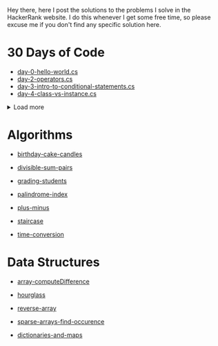 Hey there, here I post the solutions to the problems I solve in the HackerRank website. I do this whenever I get some free time, so please excuse me if you don't find any specific solution here. 

# 30 Days of Code

- [day-0-hello-world.cs ](https://github.com/SibeeshVenu/HackerRank/blob/main/30-days-of-code/day-0-hello-world.cs)
- [day-2-operators.cs](https://github.com/SibeeshVenu/HackerRank/blob/main/30-days-of-code/day-2-operators.cs)
- [day-3-intro-to-conditional-statements.cs](https://github.com/SibeeshVenu/HackerRank/blob/main/30-days-of-code/day-3-intro-to-conditional-statements.cs)
- [day-4-class-vs-instance.cs](https://github.com/SibeeshVenu/HackerRank/blob/main/30-days-of-code/day-4-class-vs-instance.cs)

<details>
    <summary>Load more</summary>
    <p>

- [day-5-loops.cs](https://github.com/SibeeshVenu/HackerRank/blob/main/30-days-of-code/day-5-loops.cs)
        
- [day-6-let-us-review.cs](https://github.com/SibeeshVenu/HackerRank/blob/main/30-days-of-code/day-6-let-us-review.cs)
         
- [day-7-arrays.cs](https://github.com/SibeeshVenu/HackerRank/blob/main/30-days-of-code/day-7-arrays.cs)

- [day-8-dictionaries-and-maps.cs](https://github.com/SibeeshVenu/HackerRank/blob/main/30-days-of-code/day-8-dictionaries-and-maps.cs)

- [day-9-recursion-3.cs](https://github.com/SibeeshVenu/HackerRank/blob/main/30-days-of-code/day-9-recursion-3.cs)

- [day-10-binary-numbers.cs](https://github.com/SibeeshVenu/HackerRank/blob/main/30-days-of-code/day-10-binary-numbers.cs)

- [day-11-2d-arrays.cs](https://github.com/SibeeshVenu/HackerRank/blob/main/30-days-of-code/day-11-2d-arrays.cs)

- [day-12-inheritance.cs](https://github.com/SibeeshVenu/HackerRank/blob/main/30-days-of-code/day-12-inheritance.cs)

- [day-13-abstract-classes.cs](https://github.com/SibeeshVenu/HackerRank/blob/main/30-days-of-code/day-13-abstract-classes.cs)

- [day-14-scope.cs](https://github.com/SibeeshVenu/HackerRank/blob/main/30-days-of-code/day-14-scope.cs)

- [day-15-linked-list.cs](https://github.com/SibeeshVenu/HackerRank/blob/main/30-days-of-code/day-15-linked-list.cs)

- [day-16-exceptions-string-to-integer.cs](https://github.com/SibeeshVenu/HackerRank/blob/main/30-days-of-code/day-16-exceptions-string-to-integer.cs)

- [day-17-more-exceptions.cs](https://github.com/SibeeshVenu/HackerRank/blob/main/30-days-of-code/day-17-more-exceptions.cs)

- [day-18-queues-and-stacks.cs](https://github.com/SibeeshVenu/HackerRank/blob/main/30-days-of-code/day-18-queues-and-stacks.cs)

- [day-19-interfaces.cs](https://github.com/SibeeshVenu/HackerRank/blob/main/30-days-of-code/day-19-interfaces.cs)

- [day-20-sorting.cs](https://github.com/SibeeshVenu/HackerRank/blob/main/30-days-of-code/day-20-sorting.cs)

- [day-21-generics.cs](https://github.com/SibeeshVenu/HackerRank/blob/main/30-days-of-code/day-21-generics.cs)

- [day-22-binary-search-trees.cs](https://github.com/SibeeshVenu/HackerRank/blob/main/30-days-of-code/day-22-binary-search-trees.cs)

- [day-23-bst-level-order-traversal.cs](https://github.com/SibeeshVenu/HackerRank/blob/main/30-days-of-code/day-23-bst-level-order-traversal.cs)

- [day-24-more-linked-lists.cs](https://github.com/SibeeshVenu/HackerRank/blob/main/30-days-of-code/day-24-more-linked-lists.cs)
    </p>
</details>

# Algorithms

- [birthday-cake-candles](https://github.com/SibeeshVenu/HackerRank/blob/main/algorithms/hackerrank-birthday-cake-candles-csharp.cs)

- [divisible-sum-pairs](https://github.com/SibeeshVenu/HackerRank/blob/main/algorithms/hackerrank-divisible-sum-pairs.cs)
  
- [grading-students](https://github.com/SibeeshVenu/HackerRank/blob/main/algorithms/hackerrank-grading-students-csharp.cs)

- [palindrome-index](https://github.com/SibeeshVenu/HackerRank/blob/main/algorithms/hackerrank-palindrome-index-csharp.cs)

- [plus-minus](https://github.com/SibeeshVenu/HackerRank/blob/main/algorithms/hackerrank-plus-minus-csharp.cs)

- [staircase](https://github.com/SibeeshVenu/HackerRank/blob/main/algorithms/hackerrank-staircase-csharp.cs)

- [time-conversion](https://github.com/SibeeshVenu/HackerRank/blob/main/algorithms/hackerrank-time-conversion-csharp.cs)

# Data Structures

- [array-computeDifference](https://github.com/SibeeshVenu/HackerRank/blob/main/data-structures/array/hackerrank-array-computeDifference-Day-14.cs)

- [hourglass](https://github.com/SibeeshVenu/HackerRank/blob/main/data-structures/array/hackerrank-hourglass-csharp.cs)

- [reverse-array](https://github.com/SibeeshVenu/HackerRank/blob/main/data-structures/array/hackerrank-reverse-array-csharp.cs)

- [sparse-arrays-find-occurence](https://github.com/SibeeshVenu/HackerRank/blob/main/data-structures/array/hackerrank-sparse-arrays-find-occurence.cs)

- [dictionaries-and-maps](https://github.com/SibeeshVenu/HackerRank/blob/main/data-structures/key-value-pairs/hackerrank-dictionaries-and-maps-solution.cs)